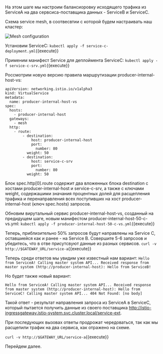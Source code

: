 На этом шаге мы настроим балансиоровку исходящего трафика из ServiceA на два сервсиса-поставщика данных - ServiceB и ServiceC.

Схема service mesh, в соотвесвтии с которой будем настраивать наш кластер:

![Mesh configuration](../assets/sswa13servicemesh2-3.png)

Установим ServiceC:
`kubectl apply -f service-c-deployment.yml`{{execute}}

Применим манифест Service для деплоймента ServiceC:
`kubectl apply -f service-c-srv.yml`{{execute}}

Россмотрим новую версию правила маршрутизации producer-internal-host-vs:
```
apiVersion: networking.istio.io/v1alpha3
kind: VirtualService
metadata:
  name: producer-internal-host-vs
spec:
  hosts:
    - producer-internal-host
  gateways:
    - mesh
  http:
    - route:
        - destination:
            host: producer-internal-host
            port:
              number: 80
          weight: 50
        - destination:
            host: service-c-srv
            port:
              number: 80
          weight: 50
```

Блок spec.http[0].route содержит два вложенных блока destination с хостами producer-internal-host и service-c-srv, а также с ключами weight, содержашими значания процентных долей для расщепления трафика и перенаправления всех поступивших на хост producer-internal-host (ключ spec.hosts) запросов.

Обновим вирутальный сервис producer-internal-host-vs, созданный на предидущем шаге, новым манифестом producer-internal-host-50-c-vs.yml:
`kubectl apply -f producer-internal-host-50-c-vs.yml`{{execute}}

Теперь, приблизительно 50% запросов будут направлены на Service C, оставшиейся как и ранее - на Service B. Совершите 5-6 запрсоов и убедитесь, что в отве присутсвуют данные из разных сервисов.
`curl -v http://$GATEWAY_URL/service-a`{{execute}}

Теперь среди ответов мы увидим уже известный нам вариант:
`Hello from ServiceA! Calling master system API... Received response from master system (http://producer-internal-host): Hello from ServiceB!`

Но будет также новый вариант:

`Hello from ServiceA! Calling master system API... Received response from master system (http://producer-internal-host): Hello from ServiceC! Calling master system API... 404 Not Found: [no body]`

Такой ответ - результат направления запроса из ServiceA в ServiceC, который пытается получить данные из своего поставщика http://istio-ingressgateway.istio-system.svc.cluster.local/service-ext.

При последующих вызовах ответы продрожат чередоваться, так как мы расщепили трафик на два сервиса, как отражено на схеме.

`curl -v http://$GATEWAY_URL/service-a`{{execute}}

Перейдем далее.